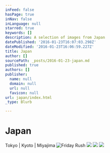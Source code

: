 ```yaml
---
inFeed: false
hasPage: true
inNav: false
inLanguage: null
starred: true
keywords: []
description: A selection of images from Japan
datePublished: '2016-01-23T16:07:03.298Z'
dateModified: '2016-01-23T16:06:59.227Z'
title: Japan
author: []
sourcePath: _posts/2016-01-23-japan.md
published: true
authors: []
publisher:
  name: null
  domain: null
  url: null
  favicon: null
url: japan/index.html
_type: Blurb

---
```

# Japan

Tokyo | Kyoto | Miyajima
![Friday Rush](https://the-grid-user-content.s3-us-west-2.amazonaws.com/cc0d1950-45b4-4e3c-a473-61f8d915a2cd.jpg)
![](https://the-grid-user-content.s3-us-west-2.amazonaws.com/899fdb02-7ba9-4d9c-92bf-13947826bb6b.jpg)
![](https://the-grid-user-content.s3-us-west-2.amazonaws.com/3b4a9a41-81ea-49e2-8918-d642e8d14472.jpg)
![](https://the-grid-user-content.s3-us-west-2.amazonaws.com/c4086dec-4d0a-45bf-8a74-612aec967e8f.jpg)
